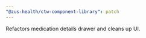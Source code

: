 ```yaml
---
"@zus-health/ctw-component-library": patch
---
```


Refactors medication details drawer and cleans up UI.
